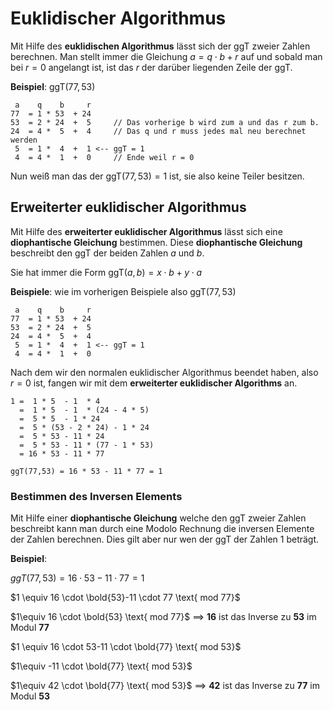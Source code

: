 # Euklidischer Algorithmus

Mit Hilfe des **euklidischen Algorithmus** lässt sich der ggT zweier Zahlen berechnen. Man stellt immer die Gleichung $a = q \cdot b +r$ auf und sobald man bei $r = 0$ angelangt ist, ist das $r​$ der darüber liegenden Zeile der ggT.

**Beispiel**: $\text{ggT}(77,53)$

```
 a    q    b     r
77  = 1 * 53  + 24
53  = 2 * 24  +  5     // Das vorherige b wird zum a und das r zum b.
24  = 4 *  5  +  4     // Das q und r muss jedes mal neu berechnet werden
 5  = 1 *  4  +  1 <-- ggT = 1
 4  = 4 *  1  +  0     // Ende weil r = 0
```

Nun weiß man das der $\text{ggT}(77,53)=1$ ist, sie also keine Teiler besitzen.

## Erweiterter euklidischer Algorithmus

Mit Hilfe des **erweiterter euklidischer Algorithmus** lässt sich eine **diophantische Gleichung** bestimmen. Diese **diophantische Gleichung** beschreibt den ggT der beiden Zahlen $a$ und $b$.

Sie hat immer die Form $\text{ggT}(a,b)=x\cdot b + y\cdot a$

**Beispiele**: wie im vorherigen Beispiele also  $\text{ggT}(77,53)$

```
 a    q    b     r
77  = 1 * 53  + 24
53  = 2 * 24  +  5
24  = 4 *  5  +  4
 5  = 1 *  4  +  1 <-- ggT = 1
 4  = 4 *  1  +  0
```

Nach dem wir den normalen euklidischer Algorithmus beendet haben, also $r = 0$ ist, fangen wir mit dem **erweiterter euklidischer Algorithms** an.

```
1 =  1 * 5  - 1  * 4					
  =  1 * 5  - 1  * (24 - 4 * 5)
  =  5 * 5  - 1 * 24
  =  5 * (53 - 2 * 24) - 1 * 24
  =  5 * 53 - 11 * 24
  =  5 * 53 - 11 * (77 - 1 * 53)
  = 16 * 53 - 11 * 77

ggT(77,53) = 16 * 53 - 11 * 77 = 1
```

### Bestimmen des Inversen Elements

Mit Hilfe einer **diophantische Gleichung** welche den ggT zweier Zahlen beschreibt kann man durch eine Modolo Rechnung die inversen Elemente der Zahlen berechnen. Dies gilt aber nur wen der ggT der Zahlen 1 beträgt.

**Beispiel**:

$ggT(77,53) = 16 \cdot 53 - 11 \cdot 77 = 1$



$1 \equiv 16 \cdot \bold{53}-11 \cdot 77 \text{ mod 77}$

$1\equiv 16 \cdot \bold{53} \text{ mod 77}$	$\implies$ **16** ist das Inverse zu **53** im Modul **77**



$1 \equiv 16 \cdot 53-11 \cdot \bold{77} \text{ mod 53}$

$1\equiv -11 \cdot \bold{77} \text{ mod 53}$

$1\equiv 42 \cdot \bold{77} \text{ mod 53}$	$\implies$ **42** ist das Inverse zu **77** im Modul **53**
